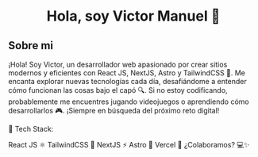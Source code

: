 <div align="center">
  <h1>Hola, soy Victor Manuel 👋</h1>
</div>


## Sobre mi

¡Hola! Soy Victor, un desarrollador web apasionado por crear sitios modernos y eficientes con React JS, NextJS, Astro y TailwindCSS 🚀. Me encanta explorar nuevas tecnologías cada día, desafiándome a entender cómo funcionan las cosas bajo el capó 🔍. Si no estoy codificando, probablemente me encuentres jugando videojuegos o aprendiendo cómo desarrollarlos 🎮. ¡Siempre en búsqueda del próximo reto digital!

📍 Tech Stack:

React JS ⚛️
TailwindCSS 💨
NextJS ⚡
Astro 🌠
Vercel 🚀
¿Colaboramos? 💻✨

<!--
**VictorManl/VictorManl** is a ✨ _special_ ✨ repository because its `README.md` (this file) appears on your GitHub profile.

Here are some ideas to get you started:

- 🔭 I’m currently working on ...
- 🌱 I’m currently learning ...
- 👯 I’m looking to collaborate on ...
- 🤔 I’m looking for help with ...
- 💬 Ask me about ...
- 📫 How to reach me: ...
- 😄 Pronouns: ...
- ⚡ Fun fact: ...
-->
